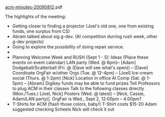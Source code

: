 <a rel="attachment wp-att-272" href="http://www.acm.ndsu.nodak.edu/?attachment_id=272">acm-minutes-20090812</a>.pdf

The highlights of the meeting:
<ul>
	<li>Getting closer to finding a projector (Joel's old one, one from existing funds, one surplus from CS)</li>
	<li>Abram talked about sig g-dev. (AI competition durring rush week, other g-dev projects)</li>
	<li>Going to explore the possibility of doing repair service.</li>
	<li>
<div id="_mcePaste" style="position: absolute; left: -10000px; top: 10px; width: 1px; height: 1px; overflow-x: hidden; overflow-y: hidden;">Planning Welcome Week and RUSH (Sept 1 - 5):</div>
<div id="_mcePaste" style="position: absolute; left: -10000px; top: 10px; width: 1px; height: 1px; overflow-x: hidden; overflow-y: hidden;">Ideas (Place these events on event calendar)</div>
<div id="_mcePaste" style="position: absolute; left: -10000px; top: 10px; width: 1px; height: 1px; overflow-x: hidden; overflow-y: hidden;">LAN party (Wed. @ 6pm)– [Adam]</div>
<div id="_mcePaste" style="position: absolute; left: -10000px; top: 10px; width: 1px; height: 1px; overflow-x: hidden; overflow-y: hidden;">Dodgeball/Scatterball (Fri. @ (Dave will see what's open)) – [Dave]</div>
<div id="_mcePaste" style="position: absolute; left: -10000px; top: 10px; width: 1px; height: 1px; overflow-x: hidden; overflow-y: hidden;">Coordinate OrgFair w/other Orgs (Tue. @ 12-4pm) – [Joel]</div>
<div id="_mcePaste" style="position: absolute; left: -10000px; top: 10px; width: 1px; height: 1px; overflow-x: hidden; overflow-y: hidden;">Ice-cream social (Thurs. @ 1-2pm) [Nick]</div>
<div id="_mcePaste" style="position: absolute; left: -10000px; top: 10px; width: 1px; height: 1px; overflow-x: hidden; overflow-y: hidden;">Location in office</div>
<div id="_mcePaste" style="position: absolute; left: -10000px; top: 10px; width: 1px; height: 1px; overflow-x: hidden; overflow-y: hidden;">AI Comp (Sat. @ 1-5pm) – [Abram]</div>
<div id="_mcePaste" style="position: absolute; left: -10000px; top: 10px; width: 1px; height: 1px; overflow-x: hidden; overflow-y: hidden;">Digikey funds may be able to fund prizes</div>
<div id="_mcePaste" style="position: absolute; left: -10000px; top: 10px; width: 1px; height: 1px; overflow-x: hidden; overflow-y: hidden;">Tell Professors to plug ACM in their classes</div>
<div id="_mcePaste" style="position: absolute; left: -10000px; top: 10px; width: 1px; height: 1px; overflow-x: hidden; overflow-y: hidden;">Talk to the following classes directly (Mon./Tues.) [Joel, Nick]</div>
<div id="_mcePaste" style="position: absolute; left: -10000px; top: 10px; width: 1px; height: 1px; overflow-x: hidden; overflow-y: hidden;">Flyers</div>
<div id="_mcePaste" style="position: absolute; left: -10000px; top: 10px; width: 1px; height: 1px; overflow-x: hidden; overflow-y: hidden;">CSCI 160, 161, 222</div>
<div id="_mcePaste" style="position: absolute; left: -10000px; top: 10px; width: 1px; height: 1px; overflow-x: hidden; overflow-y: hidden;">Posters (Wed. @ latest) – [Nick, Cassie, Adam(LAN party)].</div>
<div id="_mcePaste" style="position: absolute; left: -10000px; top: 10px; width: 1px; height: 1px; overflow-x: hidden; overflow-y: hidden;">OrgFair is Wed., Sept 2, 12:00pm – 4:00pm?</div></li>
	<li>Planning Welcome Week and RUSH (Sept 1 - 5):
Ideas (Place these events on event calendar)
LAN party (Wed. @ 6pm)– [Adam]
Dodgeball/Scatterball (Fri. @ (Dave will see what's open)) – [Dave]
Coordinate OrgFair w/other Orgs (Tue. @ 12-4pm) – [Joel]
Ice-cream social (Thurs. @ 1-2pm) [Nick] Location in office
AI Comp (Sat. @ 1-5pm) – [Abram]
Digikey funds may be able to fund prizes
Tell Professors to plug ACM in their classes
Talk to the following classes directly (Mon./Tues.) [Joel, Nick]
Posters (Wed. @ latest) – [Nick, Cassie, Adam(LAN party)].
OrgFair is Wed., Sept 2, 12:00pm – 4:00pm?</li>
	<li>T-Shirts for ACM (flash those colors, baby!)
T-Shirt costs $15-20
Adam suggested checking Scheels
Nick will check it out</li>
</ul>